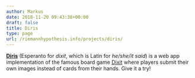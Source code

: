 ```yaml
---
author: Markus
date: 2018-11-20 09:43:38+00:00
draft: false
title: Diris
type: page
url: /riemannhypothesis.info/projects/diris/
---
```


[**Diris**](https://diris-app.appspot.com/) (Esperanto for _dixit_, which is Latin for _he/she/it said_) is a web app implementation of the famous board game [Dixit](https://ludoj.herokuapp.com/#/game/39856) where players submit their own images instead of cards from their hands. Give it a try!
